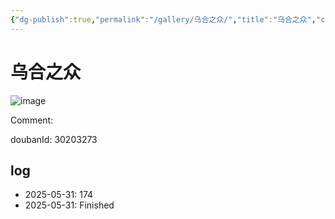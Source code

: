 ```yaml
---
{"dg-publish":true,"permalink":"/gallery/乌合之众/","title":"乌合之众","created":"2025-06-16T14:31:17.535+08:00"}
---
```



# 乌合之众

![image](https://hiraeth-picbed.oss-cn-beijing.aliyuncs.com/20250531154833.webp)

Comment: 



doubanId: 30203273

## log

- 2025-05-31: 174
- 2025-05-31: Finished

